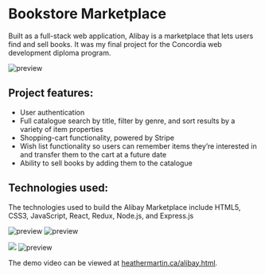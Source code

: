 # Bookstore Marketplace

Built as a full-stack web application, Alibay is a marketplace that lets users find and sell books. It was my final project for the Concordia web development diploma program.

![preview](images/screenshots/catalogue.jpg)

## Project features:

- User authentication
- Full catalogue search by title, filter by genre, and sort results by a variety of item properties
- Shopping-cart functionality, powered by Stripe
- Wish list functionality so users can remember items they’re interested in and transfer them to the cart at a future date
- Ability to sell books by adding them to the catalogue

## Technologies used:

The technologies used to build the Alibay Marketplace include HTML5, CSS3, JavaScript, React, Redux, Node.js, and Express.js

![preview](images/screenshots/wish-list.jpg) ![preview](images/screenshots/shopping-cart.jpg)

![](images/screenshots/login.gif) ![preview](images/screenshots/sell.jpg)

The demo video can be viewed at [heathermartin.ca/alibay.html](http://heathermartin.ca/alibay.html).
